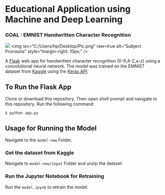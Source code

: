 # Educational Application using Machine and Deep Learning
### GOAL : EMNIST Handwritten Character Recognition  

![](https://github.com/jayeshsaini/emnist-flask/blob/master/media/screenshot.png)
<img
src=“C:/Users/hp/Desktop/Pic.png”
raw=true
alt=“Subject Pronouns”
style=“margin-right: 10px;”
/>

A [Flask](http://flask.pocoo.org/) web app for handwritten character recognition (0-9,A-Z,a-z) using a convolutional neural network. The model was trained on the EMNIST dataset from [Kaggle](https://www.kaggle.com/crawford/emnist) using the [Keras API](https://github.com/fchollet/keras).

## To Run the Flask App
Clone or download this repository. Then open shell prompt and navigate to this repository. Run the following command:

```
$ python app.py
```

## Usage for Running the Model

Navigate to the `model-new` Folder. 

### Get the dataset from Kaggle
Navigate to `model-new/input` Folder and unzip the dataset

### Run the Jupyter Notebook for Retraining
Run the `model.ipynb` to retrain the model.
